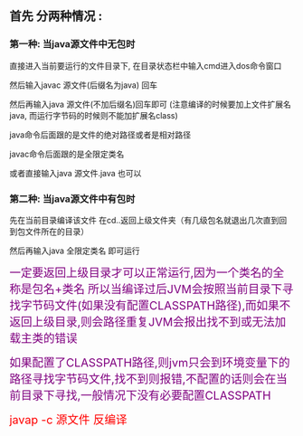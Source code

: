 ## 首先 分两种情况 :

### 第一种: 当java源文件中无包时

 直接进入当前要运行的文件目录下, 在目录状态栏中输入cmd进入dos命令窗口

然后输入javac 源文件(后缀名为java) 回车

然后再输入java  源文件(不加后缀名)回车即可 (注意编译的时候要加上文件扩展名java, 而运行字节码的时候则不能加扩展名class)

java命令后面跟的是文件的绝对路径或者是相对路径

javac命令后面跟的是全限定类名

或者直接输入java 源文件.java 也可以

### 第二种: 当java源文件中有包时

先在当前目录编译该文件 在cd..返回上级文件夹（有几级包名就退出几次直到回到包文件所在的目录）

然后再输入java 全限定类名  即可运行

<font style="color:purple;font-size:20px">一定要返回上级目录才可以正常运行,因为一个类名的全称是包名+类名 所以当编译过后JVM会按照当前目录下寻找字节码文件(如果没有配置CLASSPATH路径),而如果不返回上级目录,则会路径重复JVM会报出找不到或无法加载主类的错误 </font>

<font style="color:purple;font-size:20px">如果配置了CLASSPATH路径,则jvm只会到环境变量下的路径寻找字节码文件,找不到则报错,不配置的话则会在当前目录下寻找,一般情况下没有必要配置CLASSPATH</font>

  <font style="color:red;font-size:20px">javap -c 源文件 反编译</font> 



​        

